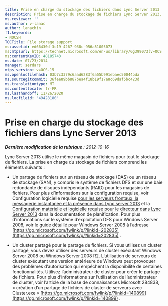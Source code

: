 ```yaml
---
title: Prise en charge du stockage des fichiers dans Lync Server 2013
description: Prise en charge du stockage de fichiers Lync Server 2013.
ms.reviewer: ''
ms.author: v-lanac
author: lanachin
f1.keywords:
- NOCSH
TOCTitle: File storage support
ms:assetid: ed66430d-3c19-4267-938c-956a51005073
ms:mtpsurl: https://technet.microsoft.com/en-us/library/Gg399073(v=OCS.15)
ms:contentKeyID: 48185743
ms.date: 07/23/2014
manager: serdars
mtps_version: v=OCS.15
ms.openlocfilehash: 03b7c3379c6aad6283f6a55b991ebaec50044bda
ms.sourcegitcommit: 36fee89bb887bea4f18b19f17a8c69daf5bc423d
ms.translationtype: MT
ms.contentlocale: fr-FR
ms.lasthandoff: 11/26/2020
ms.locfileid: "49428180"
---
```

# <a name="file-storage-support-in-lync-server-2013"></a>Prise en charge du stockage des fichiers dans Lync Server 2013

<div data-xmlns="http://www.w3.org/1999/xhtml">

<div class="topic" data-xmlns="http://www.w3.org/1999/xhtml" data-msxsl="urn:schemas-microsoft-com:xslt" data-cs="https://msdn.microsoft.com/">

<div data-asp="https://msdn2.microsoft.com/asp">



</div>

<div id="mainSection">

<div id="mainBody">

<span> </span>

_**Dernière modification de la rubrique :** 2012-10-16_

Lync Server 2013 utilise le même magasin de fichiers pour tout le stockage de fichiers. La prise en charge du stockage de fichiers comprend les éléments suivants :

  - Un partage de fichiers sur un réseau de stockage (DAS) ou un réseau de stockage (SAN), y compris le système de fichiers DFS et sur une baie redondante de disques indépendants (RAID) pour les magasins de fichiers. Pour plus d’informations sur la configuration requise, voir Configuration logicielle requise [pour les serveurs frontaux, la messagerie instantanée et la présence dans Lync server 2013](lync-server-2013-technical-requirements-for-front-end-servers-instant-messaging-and-presence.md) et la [Configuration matérielle et logicielle requise pour le directeur dans Lync Server 2013](lync-server-2013-hardware-and-software-requirements-for-the-director.md) dans la documentation de planification. Pour plus d’informations sur le système d’exploitation DFS pour Windows Server 2008, voir le guide détaillé pour Windows Server 2008 à l’adresse [https://go.microsoft.com/fwlink/p/?linkId=202835](https://go.microsoft.com/fwlink/p/?linkid=202835) .

  - Un cluster partagé pour le partage de fichiers. Si vous utilisez un cluster partagé, vous devez utiliser des serveurs de cluster exécutant Windows Server 2008 ou Windows Server 2008 R2. L’utilisation de serveurs de cluster exécutant une version antérieure de Windows peut provoquer des problèmes d’autorisation qui empêchent la disponibilité de certaines fonctionnalités. Utilisez l’administrateur de cluster pour créer le partage de fichiers. Pour plus d’informations sur l’utilisation de l’administrateur de cluster, voir l’article de la base de connaissances Microsoft 284838, « création d’un partage de fichiers de cluster de serveurs avec Cluster.exe » [https://go.microsoft.com/fwlink/p/?linkId=140899](https://go.microsoft.com/fwlink/p/?linkid=140899) .

</div>

<span> </span>

</div>

</div>

</div>

